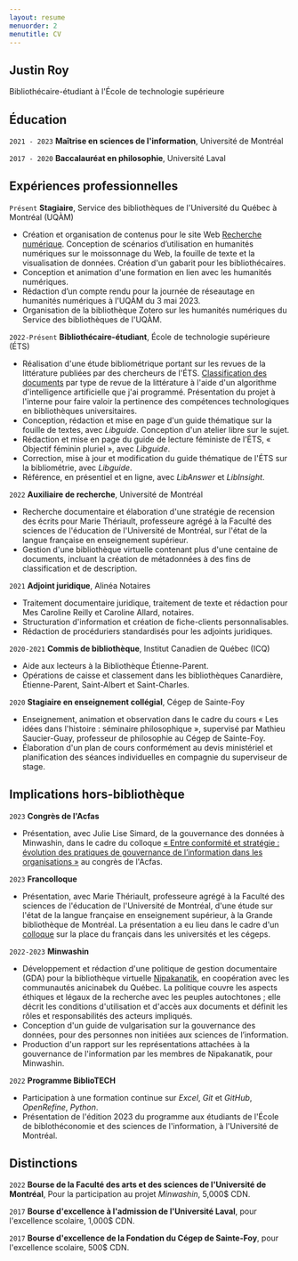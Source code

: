 ```yaml
---
layout: resume
menuorder: 2
menutitle: CV
---
```


## Justin Roy

Bibliothécaire-étudiant à l'École de technologie supérieure

## Éducation

`2021 - 2023`
__Maîtrise en sciences de l'information__,
Université de Montréal

`2017 - 2020`
__Baccalauréat en philosophie__,
Université Laval 

## Expériences professionnelles

`Présent`
__Stagiaire__, Service des bibliothèques de l'Université du Québec à Montréal (UQÀM)

- Création et organisation de contenus pour le site Web [Recherche numérique](https://recherchenumerique.uqam.ca/). Conception de scénarios d’utilisation en humanités numériques sur le moissonnage du Web, la fouille de texte et la visualisation de données. Création d'un gabarit pour les bibliothécaires.
- Conception et animation d'une formation en lien avec les humanités numériques.
- Rédaction d’un compte rendu pour la journée de réseautage en humanités numériques à l'UQÀM du 3 mai 2023.
- Organisation de la bibliothèque Zotero sur les humanités numériques du Service des bibliothèques de l'UQÀM.

`2022-Présent`
__Bibliothécaire-étudiant__, École de technologie supérieure (ÉTS)

- Réalisation d'une étude bibliométrique portant sur les revues de la littérature publiées par des chercheurs de l'ÉTS. [Classification des documents](https://juste-un-roy.github.io/blog/FT-ETS/) par type de revue de la littérature à l'aide d'un algorithme d'intelligence artificielle que j'ai programmé. Présentation du projet à l'interne pour faire valoir la pertinence des compétences technologiques en bibliothèques universitaires.
- Conception, rédaction et mise en page d'un guide thématique sur la fouille de textes, avec _Libguide_. Conception d'un atelier libre sur le sujet.
- Rédaction et mise en page du guide de lecture féministe de l'ÉTS, « Objectif féminin pluriel », avec _Libguide_.
- Correction, mise à jour et modification du guide thématique de l'ÉTS sur la bibliométrie, avec _Libguide_.
- Référence, en présentiel et en ligne, avec _LibAnswer_ et _LibInsight_.

`2022`
__Auxiliaire de recherche__, Université de Montréal

- Recherche documentaire et élaboration d'une stratégie de recension des écrits pour Marie Thériault, professeure agrégé à la Faculté des sciences de l'éducation de l'Université de Montréal, sur l'état de la langue française en enseignement supérieur.
- Gestion d'une bibliothèque virtuelle contenant plus d'une centaine de documents, incluant la création de métadonnées à des fins de classification et de description. 

`2021`
__Adjoint juridique__, Alinéa Notaires

- Traitement documentaire juridique, traitement de texte et rédaction pour Mes Caroline Reilly et Caroline Allard, notaires.
- Structuration d'information et création de fiche-clients personnalisables.
- Rédaction de procéduriers standardisés pour les adjoints juridiques.

`2020-2021`
__Commis de bibliothèque__, Institut Canadien de Québec (ICQ)

- Aide aux lecteurs à la Bibliothèque Étienne-Parent.
- Opérations de caisse et classement dans les bibliothèques Canardière, Étienne-Parent, Saint-Albert et Saint-Charles.

`2020`
__Stagiaire en enseignement collégial__, Cégep de Sainte-Foy

- Enseignement, animation et observation dans le cadre du cours « Les idées dans l'histoire : séminaire philosophique », supervisé par Mathieu Saucier-Guay, professeur de philosophie au Cégep de Sainte-Foy.
- Élaboration d'un plan de cours conformément au devis ministériel et planification des séances individuelles en compagnie du superviseur de stage.

## Implications hors-bibliothèque ##

`2023`
__Congrès de l'Acfas__

- Présentation, avec Julie Lise Simard, de la gouvernance des données à Minwashin, dans le cadre du colloque [« Entre conformité et stratégie : évolution des pratiques de gouvernance de l’information dans les organisations »](https://www.acfas.ca/evenements/congres/programme-preliminaire/300/301) au congrès de l'Acfas.

`2023`
__Francolloque__

- Présentation, avec Marie Thériault, professeure agrégé à la Faculté des sciences de l'éducation de l'Université de Montréal, d'une étude sur l'état de la langue française en enseignement supérieur, à la Grande bibliothèque de Montréal. La présentation a eu lieu dans le cadre d'un [colloque](https://francolloque.lacsq.org/programmation/) sur la place du français dans les universités et les cégeps.

`2022-2023`
__Minwashin__

- Développement et rédaction d'une politique de gestion documentaire (GDA) pour la bibliothèque virtuelle [Nipakanatik](https://minwashin.org/projets/patrimoine/), en coopération avec les communautés anicinabek du Québec. La politique couvre les aspects éthiques et légaux de la recherche avec les peuples autochtones ; elle décrit les conditions d'utilisation et d'accès aux documents et définit les rôles et responsabilités des acteurs impliqués.
- Conception d'un guide de vulgarisation sur la gouvernance des données, pour des personnes non initiées aux sciences de l’information.
- Production d'un rapport sur les représentations attachées à la gouvernance de l'information par les membres de Nipakanatik, pour Minwashin.

`2022`
__Programme BiblioTECH__

- Participation à une formation continue sur _Excel_, _Git_ et _GitHub_, _OpenRefine_, _Python_.
- Présentation de l'édition 2023 du programme aux étudiants de l'École de biblothéconomie et des sciences de l'information, à l'Université de Montréal.

## Distinctions

`2022`
__Bourse de la Faculté des arts et des sciences de l'Université de Montréal__, Pour la participation au projet _Minwashin_, 5,000$ CDN.

`2017`
__Bourse d'excellence à l'admission de l'Université Laval__, pour l'excellence scolaire, 1,000$ CDN.

`2017`
__Bourse d'excellence de la Fondation du Cégep de Sainte-Foy__, pour l'excellence scolaire, 500$ CDN.

<!-- ### Footer

Last updated: 2022 -->


